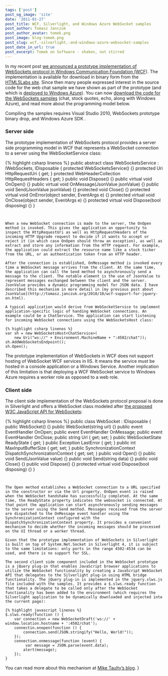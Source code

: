 ```yaml
---
tags: ['post']
post_og_image: 'site'
date: '2011-01-27'  
post_title: WCF, Silverlight, and Windows Azure WebSocket samples
post_author: Tomasz Janczuk
post_author_avatar: tomek.png
post_image: blog-tomek.png
post_slug: wcf,-silverlight,-and-windows-azure-websocket-samples
post_date_in_url: true
post_excerpt: Tomek on Software - shaken, not stirred
---
```





In my recent post [we announced a prototype implementation of WebSockets protocol in Windows Communication Foundation (WCF](http://tomasz.janczuk.org/2010/12/websockets-wcf-service-silverlight-and.html)). The implementation is available for download in binary form from the [HTML5Labs site](http://html5labs.interoperabilitybridges.com/prototypes/available-for-download/websockets). Since then many people expressed interest in the source code for the web chat sample we have shown as part of the prototype (and which is [deployed to Windows Azure](http://html5labs.cloudapp.net/WebSockets/ChatDemo/wsdemo.html)). You can now [download the code for the WebSockets samples](http://janczuk.org/code/samples/websocketssamples.zip) (chat, stock quotes, echo, along with Windows Azure), and read more about the programming model below.   

Compiling the samples requires Visual Studio 2010, WebSockets prototype binary drop, and Windows Azure SDK .  

### Server side  

The prototype implementation of WebSockets protocol provides a server side programming model in WCF that represents a WebSocket connection to a server using the WebSocketService class:

{% highlight csharp linenos %}
public abstract class WebSocketsService : IWebSockets, IDisposable
{
    protected WebSocketsService() {}
    protected Uri HttpRequestUri { get; }
    protected WebHeaderCollection HttpRequestHeaders { get; }
    public void Dispose() {}
    public virtual void OnOpen() {}
    public virtual void OnMessage(JsonValue jsonValue) {}
    public void Send(JsonValue jsonValue) {}
    protected void Close() {}
    protected virtual void OnError(object sender, EventArgs e) {}
    protected virtual void OnClose(object sender, EventArgs e) {}
    protected virtual void Dispose(bool disposing) {}
}

```


When a new WebSocket connection is made to the server, the OnOpen method is invoked. This gives the application an opportunity to inspect the HttpRequestUri as well as HttpRequestHeaders of the incoming HTTP Upgrade request to decide if it wants to accept or reject it (in which case OnOpen should throw an exception), as well as extract and store any information from the HTTP request. For example, the application could extract the resource name like a stock ticker from the URL, or an authentication token from an HTTP header. 

After the connection is established, OnMessage method is invoked every time a WebSocket message arrives from the client. At the same time, the application can call the Send method to asynchronously send a message to the client. The notable element is the use of JsonValue to represent messages exchanged between the client and the server. JsonValue provides a dynamic programming model for JSON data. I have described this mechanism in more detail in [my previous post about JsonValue](http://tomasz.janczuk.org/2010/10/wcf-support-for-jquery-on.html). 

A typical application would derive from WebSocketService to implement application-specific logic of handing WebSocket connections. An example could be a ChatService. The application can start listening for incoming WebSocket connections using the WebSocketsHost class: 

{% highlight csharp linenos %}
var sh = new WebSocketsHost<ChatService>(
    new Uri("ws://" + Environment.MachineName + ":4502/chat"));
sh.AddWebSocketsEndpoint();
sh.Open();

```


The prototype implementation of WebSockets in WCF does not support hosting of WebSocket WCF services in IIS. It means the service must be hosted in a console application or a Windows Service. Another implication of this limitation is that deploying a WCF WebSocket service to Windows Azure requires a worker role as opposed to a web role. 

### Client side

The client side implementation of the WebSockets protocol proposal is done in Silverlight and offers a WebSocket class modeled after [the proposed W3C JavaScript API for WebSockets](http://www.w3.org/TR/websockets/):

{% highlight csharp linenos %}
public class WebSocket : IDisposable
{
    public WebSocket() {}
    public WebSocket(string url) {}
    public event EventHandler<EventArgs> OnOpen;
    public event EventHandler<WebSocketEventArgs> OnMessage;
    public event EventHandler<EventArgs> OnClose;
    public string Url { get; set; }
    public WebSocketState ReadyState { get; }
    public Exception LastError { get; }
    public int MaxInputBufferSize { get; set; }
    public SynchronizationContext DispatchSynchronizationContext { get; set; }
    public void Open() {}
    public void Send(JsonValue value) {}
    public void Send(string data) {}
    public void Close() {}
    public void Dispose() {}
    protected virtual void Dispose(bool disposing) {}
}

```


The Open method establishes a WebSocket connection to a URL specified in the constructor or via the Url property. OnOpen event is raised when the WebSocket handshake has successfully completed. At the same time, the ReadyState property indicates the websocket is connected. At that point the application can start asynchronously sending messages to the server using the Send method. Messages received from the server are dispatched to the OnMessage event handler using the SynchronizationContext configured with the DispatchSynchronizationContext property. It provides a convenient mechanism to decide whether the incoming messages should be processed on the UI thread or a worker thread. 

Given that the prototype implementation of WebSockets in Silverlight is built on top of System.Net.Socket in Silverlight 4, it is subject to the same limitations: only ports in the range 4502-4534 can be used, and there is no support for SSL. 

The second client side component included in the WebSocket prototype is a jQuery plug-in that enables JavaScript browser applications to utilize the WebSocket functionality by creating a JavaScript WebSocket API that delegates to the Silverlight plug-in using HTML bridge functionality. The jQuery plug-in is implemented in the jquery.slws.js file included with the samples. It provides a $.slws.ready function that takes a delegate to be called only after the WebSocket functionality has been added to the environment (which requires the Silverlight application to be dynamically downloaded and injected into the current page):

{% highlight javascript linenos %}
$.slws.ready(function () {
    var connection = new WebSocketDraft('ws://' + window.location.hostname + ':4502/chat');
    connectin.onopen(function () {
        connection.send(JSON.stringify("Hello, World!"));
    });
    connection.onmessage(function (event) {
         var message = JSON.parse(event.data);
        alert(message);
    });
}

```


You can read more about this mechanism at [Mike Taulty’s blog](http://mtaulty.com/CommunityServer/blogs/mike_taultys_blog/archive/2010/07/27/silverlight-and-websockets.aspx).   }